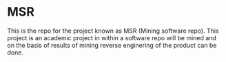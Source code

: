 # MSR
This is the repo for the project known as MSR (Mining software repo). This project is an academic project in within a software repo will be mined and on the basis of results of mining reverse enginering of the product can be done.
